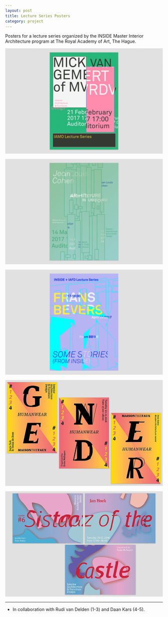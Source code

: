 ```yaml
---
layout: post
title: Lecture Series Posters
category: project
---
```


Posters for a lecture series organized by the INSIDE Master Interior Architecture program at The Royal Academy of Art, The Hague.

![](/assets/media/lecture_series_01_thumbnail.gif)

![](/assets/media/lecture_series_02b.png)

![](/assets/media/lecture_series_03b.png)

![](/assets/media/lecture_series_04.webp)

![](/assets/media/lecture_series_05.webp)

---

<ul class=credits>
  <li>In collaboration with Rudi van Delden (1-3) and Daan Kars (4-5).</li>
</ul>
